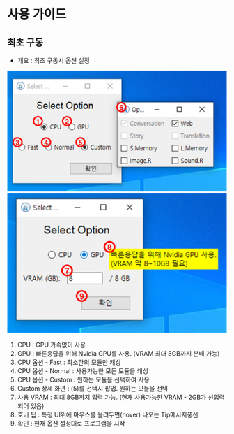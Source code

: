 # 사용 가이드

## 최초 구동

- 개요 : 최초 구동시 옵션 설정

![use_guide_start_cpu](../docs_image/use_guide_start_cpu.png)![use_guide_start_gpu](../docs_image/use_guide_start_gpu.png)

1. CPU : GPU 가속없이 사용
2. GPU : 빠른응답을 위해 Nvidia GPU를 사용. (VRAM 최대 8GB까지 분배 가능)
3. CPU 옵션 - Fast : 최소한의 모듈만 캐싱
4. CPU 옵션 - Normal : 사용가능한 모든 모듈을 캐싱
5. CPU 옵션 - Custom : 원하는 모듈을 선택하여 사용
6. Custom 상세 화면 : (5)를 선택시 팝업. 원하는 모듈을 선택
7. 사용 VRAM : 최대 8GB까지 입력 가능. (현재 사용가능한 VRAM - 2GB가 선입력되어 있음)
8. 호버 팁 : 특정 UI위에 마우스를 올려두면(hover) 나오는 Tip메시지풍선
9. 확인 : 현재 옵션 설정대로 프로그램을 시작
